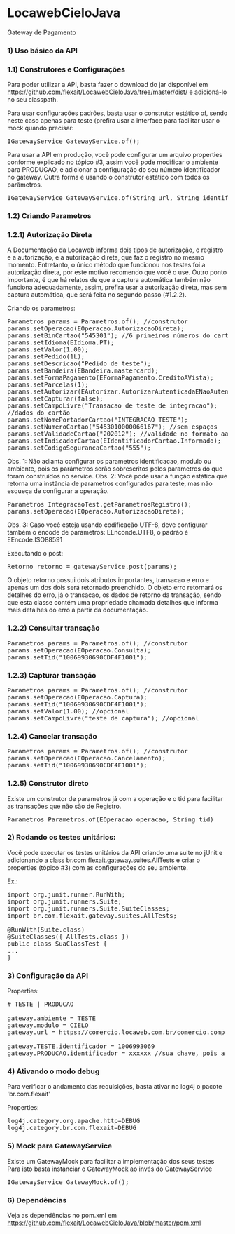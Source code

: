 LocawebCieloJava
================

Gateway de Pagamento

### 1) Uso básico da API

### 1.1) Construtores e Configurações

Para poder utilizar a API, basta fazer o download do jar disponível em https://github.com/flexait/LocawebCieloJava/tree/master/dist/ e adicioná-lo no seu classpath.

Para usar configurações padrões, basta usar o construtor estático of, sendo neste caso apenas para teste (prefira usar a interface para facilitar usar o mock quando precisar:
<pre>
IGatewayService GatewayService.of();
</pre>

Para usar a API em produção, você pode configurar um arquivo properties conforme explicado no tópico #3, assim você pode modificar o ambiente para PRODUCAO, e adicionar a configuração do seu número identificador no gateway.
Outra forma é usando o construtor estático com todos os parâmetros.
<pre>
IGatewayService GatewayService.of(String url, String identificacao, EModulo modulo, EAmbiente ambiente);
</pre>

### 1.2) Criando Parametros

### 1.2.1) Autorização Direta

A Documentação da Locaweb informa dois tipos de autorização, o registro e a autorização, e a autorização direta, que faz o registro no mesmo momento. Entretanto, o único método que funcionou nos testes foi a autorização direta, por este motivo recomendo que você o use.
Outro ponto importante, é que há relatos de que a captura automática também não funciona adequadamente, assim, prefira usar a autorização direta, mas sem captura automática, que será feita no segundo passo (#1.2.2).

Criando os parametros:

<pre>
Parametros params = Parametros.of(); //construtor
params.setOperacao(EOperacao.AutorizacaoDireta);
params.setBinCartao("545301"); //6 primeiros números do cartao
params.setIdioma(EIdioma.PT);
params.setValor(1.00);
params.setPedido(1L);
params.setDescricao("Pedido de teste");
params.setBandeira(EBandeira.mastercard);
params.setFormaPagamento(EFormaPagamento.CreditoAVista);
params.setParcelas(1);
params.setAutorizar(EAutorizar.AutorizarAutenticadaENaoAutenticada);
params.setCapturar(false);
params.setCampoLivre("Transacao de teste de integracao");
//dados do cartão	
params.setNomePortadorCartao("INTEGRACAO TESTE");
params.setNumeroCartao("5453010000066167"); //sem espaços
params.setValidadeCartao("202012"); //validade no formato aaaamm
params.setIndicadorCartao(EIdentificadorCartao.Informado);
params.setCodigoSegurancaCartao("555");
</pre>

Obs. 1: Não adianta configurar os parametros identificacao, modulo ou ambiente, pois os parâmetros serão sobrescritos pelos parametros do que foram construídos no service.
Obs. 2: Você pode usar a função estática que retorna uma instância de parametros configurados para teste, mas não esqueça de configurar a operação.
<pre>
Parametros IntegracaoTest.getParametrosRegistro();
params.setOperacao(EOperacao.AutorizacaoDireta);
</pre>
Obs. 3: Caso você esteja usando codificação UTF-8, deve configurar também o encode de parametros: EEnconde.UTF8, o padrão é EEncode.ISO88591

Executando o post:
<pre>
Retorno retorno = gatewayService.post(params);
</pre>

O objeto retorno possui dois atributos importantes, transacao e erro e apenas um dos dois será retornado preenchido.
O objeto erro retornará os detalhes do erro, já o transacao, os dados de retorno da transação, sendo que esta classe contém uma propriedade chamada detalhes que informa mais detalhes do erro a partir da documentação.


### 1.2.2) Consultar transação
<pre>
Parametros params = Parametros.of(); //construtor
params.setOperacao(EOperacao.Consulta);
params.setTid("10069930690CDF4F1001");
</pre>

### 1.2.3) Capturar transação
<pre>
Parametros params = Parametros.of(); //construtor
params.setOperacao(EOperacao.Captura);
params.setTid("10069930690CDF4F1001");
params.setValor(1.00); //opcional
params.setCampoLivre("teste de captura"); //opcional
</pre>

### 1.2.4) Cancelar transação
<pre>
Parametros params = Parametros.of(); //construtor
params.setOperacao(EOperacao.Cancelamento);
params.setTid("10069930690CDF4F1001");
</pre>

### 1.2.5) Construtor direto

Existe um construtor de parametros já com a operação e o tid para facilitar as transações que não são de Registro.
<pre>
Parametros Parametros.of(EOperacao operacao, String tid)
</pre>



### 2) Rodando os testes unitários:

Você pode executar os testes unitários da API criando uma suite no jUnit e adicionando a class br.com.flexait.gateway.suites.AllTests e criar o properties (tópico #3) com as configurações do seu ambiente.

Ex.:
<pre>
import org.junit.runner.RunWith;
import org.junit.runners.Suite;
import org.junit.runners.Suite.SuiteClasses;
import br.com.flexait.gateway.suites.AllTests;

@RunWith(Suite.class)
@SuiteClasses({ AllTests.class })
public class SuaClassTest {
...
}
</pre>



### 3) Configuração da API

Properties:
<pre>
# TESTE | PRODUCAO

gateway.ambiente = TESTE
gateway.modulo = CIELO
gateway.url = https://comercio.locaweb.com.br/comercio.comp

gateway.TESTE.identificador = 1006993069
gateway.PRODUCAO.identificador = xxxxxx //sua chave, pois a chave da locaweb não funciona
</pre>



### 4) Ativando o modo debug

Para verificar o andamento das requisições, basta ativar no log4j o pacote 'br.com.flexait'

Properties:
<pre>
log4j.category.org.apache.http=DEBUG
log4j.category.br.com.flexait=DEBUG
</pre>



### 5) Mock para GatewayService

Existe um GatewayMock para facilitar a implementação dos seus testes
Para isto basta instanciar o GatewayMock ao invés do GatewayService

<pre>
IGatewayService GatewayMock.of();
</pre>



### 6) Dependências

Veja as dependências no pom.xml em https://github.com/flexait/LocawebCieloJava/blob/master/pom.xml
